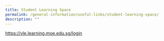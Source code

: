 ```yaml
---
title: Student Learning Space
permalink: /general-information/useful-links/student-learning-space/
description: ""
---
```

https://vle.learning.moe.edu.sg/login